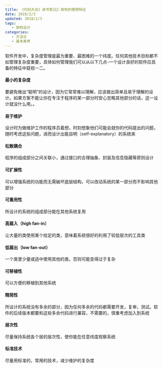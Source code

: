```yaml
---
title: 《代码大全》读书笔记2-架构的理想特征
date: 2018/2/3
updated: 2018/2/3
tags:
   - 架构设计
categories:
   - 方法论
   - 基本素养
---
```

软件开发中，复杂度管理是最为重要、最困难的一个纬度。任何其他技术目标都不如管理复杂度重要，具体如何管理我们可以从以下几点-一个设计良好的软件应具备的特征中窥视一二。


#### 最小的复杂度

要避免做出“聪明”的设计，因为它常常难以理解，应该做出简单且易于理解的设计。如果方案不能让你在专注于程序的某一部分时安心忽略其他部分的话，这一设计就没什么用。。


#### 易于维护

设计时为做维护工作的程序员着想，时刻想象他们可能会就你的代码提出的问题，随时考虑这些问题，进而设计出能自明（self-explanatory）的系统来


#### 松散耦合

程序的组成部分之间关联小，通过接口的合理抽象、封装及信息隐藏等原则设计


#### 可扩展性
可以增强系统的功能而无需破坏底层结构，可以改动系统的某一部分而不影响其他部分


#### 可重用性

所设计的系统的组成部分能在其他系统复用


#### 高扇入（high fan-in）
让大量的类使用某个给定的类，意味着系统很好的利用了较低层次的工具类


#### 低扇出（low fan-out）

一个类里少量或适中使用其他的类。否则可能变得过于复杂


#### 可移植性

可以方便的移植到其他系统


#### 精简性

所设计的系统没有多余的部分，因为任何多余的代码都需要开发，复审，测试。软件的后续版本都要和这些多余代码进行兼容，不需要的，慎重考虑加入到系统


#### 层次性

尽量保持系统各个层的层次性，使你能在任意纬度观察系统


#### 标准技术

尽量用标准的，常用的技术，减少维护的复杂度